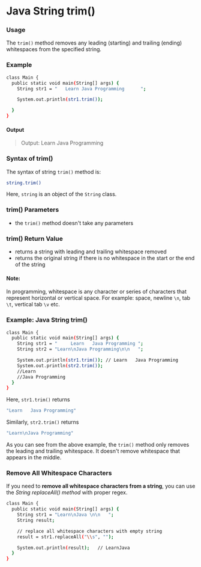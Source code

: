 # Java String trim()

### Usage
The `trim()` method removes any leading (starting) and trailing (ending) whitespaces from the specified string.

### Example

```sh
class Main {
  public static void main(String[] args) {
    String str1 = "   Learn Java Programming      ";

    System.out.println(str1.trim());

  }
}
```
#### Output
>Output: Learn Java Programming

### Syntax of trim()
The syntax of string `trim()` method is:
```sh
string.trim()
```
Here, `string` is an object of the `String` class.

### trim() Parameters
- the `trim()` method doesn't take any parameters

### trim() Return Value
- returns a string with leading and trailing whitespace removed
- returns the original string if there is no whitespace in the start or the end of the string

#### Note:
In programming, whitespace is any character or series of characters that represent horizontal or vertical space. For example: space, newline `\n`, tab `\t`, vertical tab `\v` etc.


### Example: Java String trim()
```sh
class Main {
  public static void main(String[] args) {
    String str1 = "     Learn   Java Programming ";
    String str2 = "Learn\nJava Programming\n\n   ";

    System.out.println(str1.trim()); // Learn   Java Programming
    System.out.println(str2.trim()); 
    //Learn
    //Java Programming
  }
}
```

Here, `str1.trim()` returns
```sh
"Learn   Java Programming"
```
Similarly, `str2.trim()` returns
```sh
"Learn\nJava Programming"
```
As you can see from the above example, the `trim()` method only removes the leading and trailing whitespace. It doesn't remove whitespace that appears in the middle.

### Remove All Whitespace Characters
If you need to **remove all whitespace characters from a string**, you can use the _String replaceAll() method_ with proper regex.

```sh
class Main {
  public static void main(String[] args) {
    String str1 = "Learn\nJava \n\n   ";
    String result;

    // replace all whitespace characters with empty string
    result = str1.replaceAll("\\s", "");

    System.out.println(result);   // LearnJava
  }
}
```
